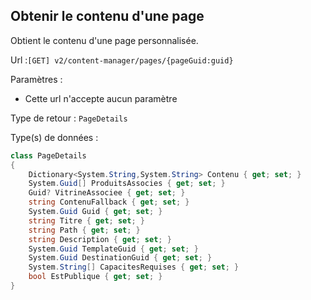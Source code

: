 ## <span id='contenudelapage'>Obtenir le contenu d'une page</span>

Obtient le contenu d'une page personnalisée.

Url :`[GET] v2/content-manager/pages/{pageGuid:guid}`

Paramètres : 

- Cette url n'accepte aucun paramètre

Type de retour : `PageDetails`

Type(s) de données :

```csharp
class PageDetails
{
	Dictionary<System.String,System.String> Contenu { get; set; }
	System.Guid[] ProduitsAssocies { get; set; }
	Guid? VitrineAssociee { get; set; }
	string ContenuFallback { get; set; }
	System.Guid Guid { get; set; }
	string Titre { get; set; }
	string Path { get; set; }
	string Description { get; set; }
	System.Guid TemplateGuid { get; set; }
	System.Guid DestinationGuid { get; set; }
	System.String[] CapacitesRequises { get; set; }
	bool EstPublique { get; set; }
}

```

